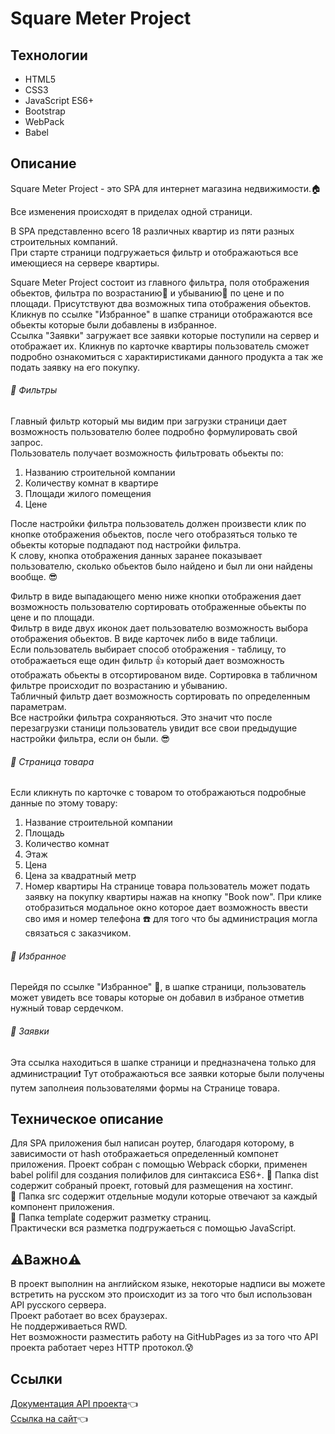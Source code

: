 # Square Meter Project

## Технологии
- HTML5
- CSS3
- JavaScript ES6+
- Bootstrap
- WebPack
- Babel

## Описание
Square Meter Project - это SPA для интернет магазина недвижимости.:house:    

Все изменения происходят в приделах одной страници.


В SPA представленно всего 18 различных квартир из пяти разных строительных компаний.  
При старте страници подгружаеться фильтр и отображаються все имеющиеся на сервере квартиры.


Square Meter Project состоит из главного фильтра, поля отображения обьектов, фильтра по возрастанию:small_red_triangle: и убыванию:small_red_triangle_down: по цене и по площади. Присутствуют два возможных типа отображения обьектов.  
Кликнув по ссылке "Избранное" в шапке страници отображаются все обьекты которые были добавлены в избранное.  
Ссылка "Заявки" загружает все заявки которые поступили на сервер и отображает их.
Кликнув по карточке квартиры пользователь сможет подробно ознакомиться с характиристиками данного продукта а так же подать заявку на его покупку.

###### :large_blue_diamond: Фильтры
Главный фильтр который мы видим при загрузки страници дает возможность пользователю более подробно формулировать свой запрос.  
Пользователь получает возможность фильтровать обьекты по:
  1. Названию строительной компании
  2. Количеству комнат в квартире
  3. Площади жилого помещения
  4. Цене
  
  
После настройки фильтра пользователь должен произвести клик по кнопке отображения обьектов, после чего отобразяться только те обьекты которые подпадают под настройки фильтра.  
К слову, кнопка отображения данных заранее показывает пользователю, сколько обьектов было найдено и был ли они найдены вообще. :sunglasses:

Фильтр в виде выпадающего меню ниже кнопки отображения дает возможность пользователю сортировать отображенные обьекты по цене и по площади.  
Фильтр в виде двух иконок дает пользователю возможность выбора отображения обьектов. В виде карточек либо в виде таблици.   
Если пользователь выбирает способ отображения - таблицу, то отображаеться еще один фильтр :thumbsup: который дает возможность отображать обьекты в отсортированом виде. Сортировка в табличном фильтре происходит по возрастанию и убыванию.  
Табличный фильтр дает возможность сортировать по определенным параметрам.  
Все настройки фильтра сохраняються. Это значит что после перезагрузки станици пользователь увидит все свои предыдущие настройки фильтра, если он были. :sunglasses:

###### :large_blue_diamond: Страница товара
Если кликнуть по карточке с товаром то отображаються подробные данные по этому товару:
  1. Название строительной компании
  2. Площадь
  3. Количество комнат
  4. Этаж
  5. Цена
  6. Цена за квадратный метр
  7. Номер квартиры
На странице товара пользователь может подать заявку на покупку квартиры нажав на кнопку "Book now". При клике отобразиться модальное окно которое дает возможность ввести сво имя и номер телефона :phone: для того что бы администрация могла связаться с заказчиком.  


###### :large_blue_diamond: Избранное
Перейдя по ссылке "Избранное" :sparkling_heart:, в шапке страници, пользователь может увидеть все товары которые он добавил в избраное отметив нужный товар сердечком.

###### :large_blue_diamond: Заявки
Эта ссылка находиться в шапке страници и предназначена только для администрации:exclamation: Тут отображаються все заявки которые были получены путем заполнеия пользователями формы на Странице товара.  

## Техническое описание

Для SPA приложения был написан роутер, благодаря которому, в зависимости от hash отображаеться определенный компонет приложения. 
Проект собран с помощью Webpack сборки, применен babel polifil для создания полифилов для синтаксиса ES6+.
:file_folder: Папка dist содержит собраный проект, готовый для размещения на хостинг.  
:file_folder: Папка src содержит отдельные модули которые отвечают за каждый компонент приложения.  
:file_folder: Папка template содержит разметку страниц.  
Практически вся разметка подгружаеться с помощью JavaScript. 

## :warning:Важно:warning:
В проект выполнин на английском языке, некоторые надписи вы можете встретить на русском это происходит из за того что был использован API русского сервера.    
Проект работает во всех браузерах.  
Не поддерживаеться RWD.  
Нет возможности разместить работу на GitHubPages из за того что API проекта работает через HTTP протокол.:cold_sweat:

## Ссылки

[Документация API проекта](http://jsproject.webcademy.ru/#items):point_left:  
[Ссылка на сайт]():point_left:
